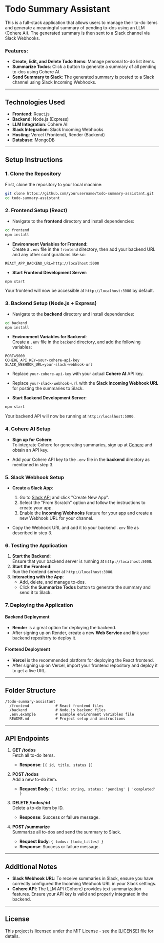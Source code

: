 
# Todo Summary Assistant

This is a full-stack application that allows users to manage their to-do items and generate a meaningful summary of pending to-dos using an LLM (Cohere AI). The generated summary is then sent to a Slack channel via Slack Webhooks.

### Features:
- **Create, Edit, and Delete Todo Items**: Manage personal to-do list items.
- **Summarize Todos**: Click a button to generate a summary of all pending to-dos using Cohere AI.
- **Send Summary to Slack**: The generated summary is posted to a Slack channel using Slack Incoming Webhooks.

---

## Technologies Used

- **Frontend**: React.js
- **Backend**: Node.js (Express)
- **LLM Integration**: Cohere AI
- **Slack Integration**: Slack Incoming Webhooks
- **Hosting**: Vercel (Frontend), Render (Backend)
- **Database**:  MongoDB

---

## Setup Instructions

### 1. **Clone the Repository**

First, clone the repository to your local machine:

```bash
git clone https://github.com/yourusername/todo-summary-assistant.git
cd todo-summary-assistant
```

### 2. **Frontend Setup (React)**

- Navigate to the **frontend** directory and install dependencies:

```bash
cd frontend
npm install
```

- **Environment Variables for Frontend**:  
  Create a `.env` file in the `frontend` directory, then add your backend URL and any other configurations like so:

```env
REACT_APP_BACKEND_URL=http://localhost:5000
```

- **Start Frontend Development Server**:

```bash
npm start
```

Your frontend will now be accessible at `http://localhost:3000` by default.

### 3. **Backend Setup (Node.js + Express)**

- Navigate to the **backend** directory and install dependencies:

```bash
cd backend
npm install
```

- **Environment Variables for Backend**:  
  Create a `.env` file in the `backend` directory, and add the following variables:

```env
PORT=5000
COHERE_API_KEY=your-cohere-api-key
SLACK_WEBHOOK_URL=your-slack-webhook-url
```

  - Replace `your-cohere-api-key` with your actual **Cohere AI** API key.
  - Replace `your-slack-webhook-url` with the **Slack Incoming Webhook URL** for posting the summaries to Slack.

- **Start Backend Development Server**:

```bash
npm start
```

Your backend API will now be running at `http://localhost:5000`.

### 4. **Cohere AI Setup**

- **Sign up for Cohere**:  
  To integrate Cohere for generating summaries, sign up at [Cohere](https://cohere.ai/) and obtain an API key.

- Add your Cohere API key to the `.env` file in the **backend** directory as mentioned in step 3.

### 5. **Slack Webhook Setup**

- **Create a Slack App**:  
  1. Go to [Slack API](https://api.slack.com/apps) and click "Create New App".
  2. Select the "From Scratch" option and follow the instructions to create your app.
  3. Enable the **Incoming Webhooks** feature for your app and create a new Webhook URL for your channel.

- Copy the Webhook URL and add it to your backend `.env` file as described in step 3.

### 6. **Testing the Application**

1. **Start the Backend**:  
   Ensure that your backend server is running at `http://localhost:5000`.
2. **Start the Frontend**:  
   Run the frontend server at `http://localhost:3000`.
3. **Interacting with the App**:  
   - Add, delete, and manage to-dos.
   - Click the **Summarize Todos** button to generate the summary and send it to Slack.

### 7. **Deploying the Application**

#### Backend Deployment

- **Render** is a great option for deploying the backend.  
- After signing up on Render, create a new **Web Service** and link your backend repository to deploy it.

#### Frontend Deployment

- **Vercel** is the recommended platform for deploying the React frontend.  
- After signing up on Vercel, import your frontend repository and deploy it to get a live URL.

---

## Folder Structure

```
/todo-summary-assistant
  /frontend            # React frontend files
  /backend             # Node.js backend files
  .env.example         # Example environment variables file
  README.md            # Project setup and instructions
```

---

## API Endpoints

1. **GET /todos**  
   Fetch all to-do items.
   - **Response**: `[{ id, title, status }]`

2. **POST /todos**  
   Add a new to-do item.
   - **Request Body**: `{ title: string, status: 'pending' | 'completed' }`

3. **DELETE /todos/:id**  
   Delete a to-do item by ID.
   - **Response**: Success or failure message.

4. **POST /summarize**  
   Summarize all to-dos and send the summary to Slack.
   - **Request Body**: `{ todos: [todo_titles] }`
   - **Response**: Success or failure message.

---

## Additional Notes

- **Slack Webhook URL**: To receive summaries in Slack, ensure you have correctly configured the Incoming Webhook URL in your Slack settings.
- **Cohere API**: The LLM API (Cohere) provides text summarization features. Ensure your API key is valid and properly integrated in the backend.

---

## License

This project is licensed under the MIT License - see the [[LICENSE]](https://opensource.org/license/mit) file for details.
